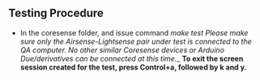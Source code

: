 <!--
waggle_topic=IGNORE
-->

## Testing Procedure
*  In the coresense folder, and issue command *make test*
_Please make sure only the Airsense-Lightsense pair under test is connected to the QA computer. No other similar Coresense devices or Arduino Due/derivatives can be connected at this time.__
__To exit the screen session created for the test, press Control+a, followed by k and y.__
